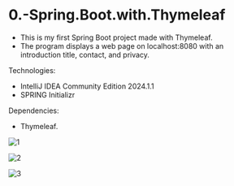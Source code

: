 # 0.-Spring.Boot.with.Thymeleaf

- This is my first Spring Boot project made with Thymeleaf.
- The program displays a web page on localhost:8080 with an introduction title, contact, and privacy.

Technologies:
- IntelliJ IDEA Community Edition 2024.1.1
- SPRING Initializr

Dependencies:
- Thymeleaf.
  

![1](https://github.com/user-attachments/assets/c87ee36d-8622-41ac-9de2-163d3eb83e55)

![2](https://github.com/user-attachments/assets/04931dcc-f551-486a-bfa6-b871c0049178)

![3](https://github.com/user-attachments/assets/8d2813c8-7e06-4a8f-aa03-515942a7343f)
